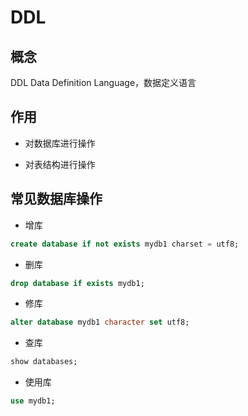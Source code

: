 # DDL

## 概念

DDL Data Definition Language，数据定义语言

## 作用

- 对数据库进行操作

- 对表结构进行操作

## 常见数据库操作

- 增库

```sql
create database if not exists mydb1 charset = utf8;
```

- 删库

```sql
drop database if exists mydb1;
```

- 修库

```sql
alter database mydb1 character set utf8;
```

- 查库

```sql
show databases;
```

- 使用库

```sql
use mydb1;
```




